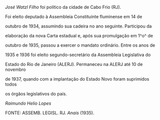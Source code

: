 

*José Watzl Filho* foi político da cidade de Cabo Frio (RJ).



Foi eleito deputado à Assembleia Constituinte fluminense em 14 de

outubro de 1934, assumindo sua cadeira no ano seguinte. Participou da

elaboração da nova Carta estadual e, após sua promulgação em 1^o^ de

outubro de 1935, passou a exercer o mandato ordinário. Entre os anos de

1935 e 1936 foi eleito segundo-secretário da Assembleia Legislativa do

Estado do Rio de Janeiro (ALERJ). Permaneceu na ALERJ até 10 de novembro

de 1937, quando com a implantação do Estado Novo foram suprimidos todos

os órgãos legislativos do país.



*Raimundo Helio Lopes*



FONTE: ASSEMB. LEGISL. RJ. *Anais* (1935).

